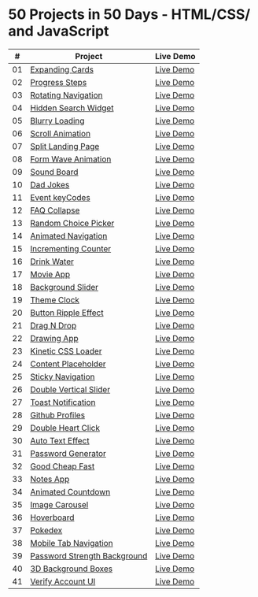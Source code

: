 ﻿# 50 Projects in 50 Days - HTML/CSS/ and JavaScript

|  #  | Project                                                                                                                        | Live Demo                                                                                       |
| :-: | ------------------------------------------------------------------------------------------------------------------------------ | ----------------------------------------------------------------------------------------------- |
| 01  | [Expanding Cards](https://github.com/NayLin99/50_PROJECTS_IN_50_DAYS/tree/master/01_expanding_cards)                           | [Live Demo](https://naylin99.github.io/50_PROJECTS_IN_50_DAYS/01_expanding_cards/)              |
| 02  | [Progress Steps](https://github.com/NayLin99/50_PROJECTS_IN_50_DAYS/tree/master/02_progress_steps)                             | [Live Demo](https://naylin99.github.io/50_PROJECTS_IN_50_DAYS/02_progress_steps/)               |
| 03  | [Rotating Navigation](https://github.com/NayLin99/50_PROJECTS_IN_50_DAYS/tree/master/03_rotating_navigation)                   | [Live Demo](https://naylin99.github.io/50_PROJECTS_IN_50_DAYS/03_rotating_navigation/)          |
| 04  | [Hidden Search Widget](https://github.com/NayLin99/50_PROJECTS_IN_50_DAYS/tree/master/04_hidden_search_widget)                 | [Live Demo](https://naylin99.github.io/50_PROJECTS_IN_50_DAYS/04_hidden_search_widget/)         |
| 05  | [Blurry Loading](https://github.com/NayLin99/50_PROJECTS_IN_50_DAYS/tree/master/05_blurry_loading)                             | [Live Demo](https://naylin99.github.io/50_PROJECTS_IN_50_DAYS/05_blurry_loading/)               |
| 06  | [Scroll Animation](https://github.com/NayLin99/50_PROJECTS_IN_50_DAYS/tree/master/06_scroll_animation)                         | [Live Demo](https://naylin99.github.io/50_PROJECTS_IN_50_DAYS/06_scroll_animation/)             |
| 07  | [Split Landing Page](https://github.com/NayLin99/50_PROJECTS_IN_50_DAYS/tree/master/07_split_landing_page)                     | [Live Demo](https://naylin99.github.io/50_PROJECTS_IN_50_DAYS/07_split_landing_page/)           |
| 08  | [Form Wave Animation](https://github.com/NayLin99/50_PROJECTS_IN_50_DAYS/tree/master/08_form_wave_animation)                   | [Live Demo](https://naylin99.github.io/50_PROJECTS_IN_50_DAYS/08_form_wave_animation/)          |
| 09  | [Sound Board](https://github.com/NayLin99/50_PROJECTS_IN_50_DAYS/tree/master/09_sound_board)                                   | [Live Demo](https://naylin99.github.io/50_PROJECTS_IN_50_DAYS/09_sound_board/)                  |
| 10  | [Dad Jokes](https://github.com/NayLin99/50_PROJECTS_IN_50_DAYS/tree/master/10_dad_jokes)                                       | [Live Demo](https://naylin99.github.io/50_PROJECTS_IN_50_DAYS/10_dad_jokes/)                    |
| 11  | [Event keyCodes](https://github.com/NayLin99/50_PROJECTS_IN_50_DAYS/tree/master/11_event_keycodes)                             | [Live Demo](https://naylin99.github.io/50_PROJECTS_IN_50_DAYS/11_event_keycodes/)               |
| 12  | [FAQ Collapse](https://github.com/NayLin99/50_PROJECTS_IN_50_DAYS/tree/master/12_faq_collapse)                                 | [Live Demo](https://naylin99.github.io/50_PROJECTS_IN_50_DAYS/12_faq_collapse/)                 |
| 13  | [Random Choice Picker](https://github.com/NayLin99/50_PROJECTS_IN_50_DAYS/tree/master/13_random_choice_picker)                 | [Live Demo](https://naylin99.github.io/50_PROJECTS_IN_50_DAYS/13_random_choice_picker/)         |
| 14  | [Animated Navigation](https://github.com/NayLin99/50_PROJECTS_IN_50_DAYS/tree/master/14_animated_navigation)                   | [Live Demo](https://naylin99.github.io/50_PROJECTS_IN_50_DAYS/14_animated_navigation/)          |
| 15  | [Incrementing Counter](https://github.com/NayLin99/50_PROJECTS_IN_50_DAYS/tree/master/15_incrementing_counter)                 | [Live Demo](https://naylin99.github.io/50_PROJECTS_IN_50_DAYS/15_incrementing_counter/)         |
| 16  | [Drink Water](https://github.com/NayLin99/50_PROJECTS_IN_50_DAYS/tree/master/16_drink_water)                                   | [Live Demo](https://naylin99.github.io/50_PROJECTS_IN_50_DAYS/16_drink_water/)                  |
| 17  | [Movie App](https://github.com/NayLin99/50_PROJECTS_IN_50_DAYS/tree/master/17_movie_app)                                       | [Live Demo](https://naylin99.github.io/50_PROJECTS_IN_50_DAYS/17_movie_app/)                    |
| 18  | [Background Slider](https://github.com/NayLin99/50_PROJECTS_IN_50_DAYS/tree/master/18_background_slider)                       | [Live Demo](https://naylin99.github.io/50_PROJECTS_IN_50_DAYS/18_background_slider/)            |
| 19  | [Theme Clock](https://github.com/NayLin99/50_PROJECTS_IN_50_DAYS/tree/master/19_theme_clock)                                   | [Live Demo](https://naylin99.github.io/50_PROJECTS_IN_50_DAYS/19_theme_clock/)                  |
| 20  | [Button Ripple Effect](https://github.com/NayLin99/50_PROJECTS_IN_50_DAYS/tree/master/20_ripple_effect)                        | [Live Demo](https://naylin99.github.io/50_PROJECTS_IN_50_DAYS/20_ripple_effect/)                |
| 21  | [Drag N Drop](https://github.com/NayLin99/50_PROJECTS_IN_50_DAYS/tree/master/21_drag_n_drop)                                   | [Live Demo](https://naylin99.github.io/50_PROJECTS_IN_50_DAYS/21_drag_n_drop/)                  |
| 22  | [Drawing App](https://github.com/NayLin99/50_PROJECTS_IN_50_DAYS/tree/master/22_drawing_app)                                   | [Live Demo](https://naylin99.github.io/50_PROJECTS_IN_50_DAYS/22_drawing_app/)                  |
| 23  | [Kinetic CSS Loader](https://github.com/NayLin99/50_PROJECTS_IN_50_DAYS/tree/master/23_kinetic_css_loader)                     | [Live Demo](https://naylin99.github.io/50_PROJECTS_IN_50_DAYS/23_kinetic_css_loader/)           |
| 24  | [Content Placeholder](https://github.com/NayLin99/50_PROJECTS_IN_50_DAYS/tree/master/24_content_placeholder)                   | [Live Demo](https://naylin99.github.io/50_PROJECTS_IN_50_DAYS/24_content_placeholder/)          |
| 25  | [Sticky Navigation](https://github.com/NayLin99/50_PROJECTS_IN_50_DAYS/tree/master/25_sticky_navbar)                           | [Live Demo](https://naylin99.github.io/50_PROJECTS_IN_50_DAYS/25_sticky_navbar/)                |
| 26  | [Double Vertical Slider](https://github.com/NayLin99/50_PROJECTS_IN_50_DAYS/tree/master/26_double_vertical_slider)             | [Live Demo](https://naylin99.github.io/50_PROJECTS_IN_50_DAYS/26_double_vertical_slider/)       |
| 27  | [Toast Notification](https://github.com/NayLin99/50_PROJECTS_IN_50_DAYS/tree/master/27_toast_notification)                     | [Live Demo](https://naylin99.github.io/50_PROJECTS_IN_50_DAYS/27_toast_notification/)           |
| 28  | [Github Profiles](https://github.com/NayLin99/50_PROJECTS_IN_50_DAYS/tree/master/28_github_profiles)                           | [Live Demo](https://naylin99.github.io/50_PROJECTS_IN_50_DAYS/28_github_profiles/)              |
| 29  | [Double Heart Click](https://github.com/NayLin99/50_PROJECTS_IN_50_DAYS/tree/master/29_double_heart_click)                     | [Live Demo](https://naylin99.github.io/50_PROJECTS_IN_50_DAYS/29_double_heart_click/)           |
| 30  | [Auto Text Effect](https://github.com/NayLin99/50_PROJECTS_IN_50_DAYS/tree/master/30_auto_text_effect)                         | [Live Demo](https://naylin99.github.io/50_PROJECTS_IN_50_DAYS/30_auto_text_effect/)             |
| 31  | [Password Generator](https://github.com/NayLin99/50_PROJECTS_IN_50_DAYS/tree/master/31_password_generator)                     | [Live Demo](https://naylin99.github.io/50_PROJECTS_IN_50_DAYS/31_password_generator/)           |
| 32  | [Good Cheap Fast](https://github.com/NayLin99/50_PROJECTS_IN_50_DAYS/tree/master/32_good_cheap_fast)                           | [Live Demo](https://naylin99.github.io/50_PROJECTS_IN_50_DAYS/32_good_cheap_fast/)              |
| 33  | [Notes App](https://github.com/NayLin99/50_PROJECTS_IN_50_DAYS/tree/master/33_notes_app)                                       | [Live Demo](https://naylin99.github.io/50_PROJECTS_IN_50_DAYS/33_notes_app/)                    |
| 34  | [Animated Countdown](https://github.com/NayLin99/50_PROJECTS_IN_50_DAYS/tree/master/34_animated_countdown)                     | [Live Demo](https://naylin99.github.io/50_PROJECTS_IN_50_DAYS/34_animated_countdown/)           |
| 35  | [Image Carousel](https://github.com/NayLin99/50_PROJECTS_IN_50_DAYS/tree/master/35_image_carousel)                             | [Live Demo](https://naylin99.github.io/50_PROJECTS_IN_50_DAYS/35_image_carousel/)               |
| 36  | [Hoverboard](https://github.com/NayLin99/50_PROJECTS_IN_50_DAYS/tree/master/36_hoverboard)                                     | [Live Demo](https://naylin99.github.io/50_PROJECTS_IN_50_DAYS/36_hoverboard/)                   |
| 37  | [Pokedex](https://github.com/NayLin99/50_PROJECTS_IN_50_DAYS/tree/master/37_pokedex)                                           | [Live Demo](https://naylin99.github.io/50_PROJECTS_IN_50_DAYS/37_pokedex/)                      |
| 38  | [Mobile Tab Navigation](https://github.com/NayLin99/50_PROJECTS_IN_50_DAYS/tree/master/38_mobile_tab_navigation)               | [Live Demo](https://naylin99.github.io/50_PROJECTS_IN_50_DAYS/38_mobile_tab_navigation/)        |
| 39  | [Password Strength Background](https://github.com/NayLin99/50_PROJECTS_IN_50_DAYS/tree/master/39_password_strength_background) | [Live Demo](https://naylin99.github.io/50_PROJECTS_IN_50_DAYS/39_password_strength_background/) |
| 40  | [3D Background Boxes](https://github.com/NayLin99/50_PROJECTS_IN_50_DAYS/tree/master/40_3d_background_boxes)                   | [Live Demo](https://naylin99.github.io/50_PROJECTS_IN_50_DAYS/40_3d_background_boxes/)          |
| 41  | [Verify Account UI](https://github.com/NayLin99/50_PROJECTS_IN_50_DAYS/tree/master/41_verify_account_ui)                       | [Live Demo](https://naylin99.github.io/50_PROJECTS_IN_50_DAYS/41_verify_account_ui/)            |
